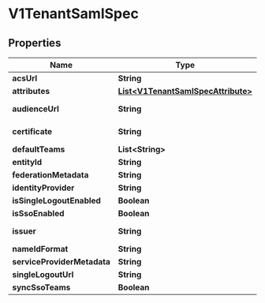 # V1TenantSamlSpec

## Properties
Name | Type | Description | Notes
------------ | ------------- | ------------- | -------------
**acsUrl** | **String** |  |  [optional]
**attributes** | [**List&lt;V1TenantSamlSpecAttribute&gt;**](V1TenantSamlSpecAttribute.md) |  |  [optional]
**audienceUrl** | **String** | same as entity id |  [optional]
**certificate** | **String** | certificate for slo |  [optional]
**defaultTeams** | **List&lt;String&gt;** |  |  [optional]
**entityId** | **String** |  |  [optional]
**federationMetadata** | **String** |  |  [optional]
**identityProvider** | **String** |  |  [optional]
**isSingleLogoutEnabled** | **Boolean** |  |  [optional]
**isSsoEnabled** | **Boolean** |  |  [optional]
**issuer** | **String** | same as entity id |  [optional]
**nameIdFormat** | **String** |  |  [optional]
**serviceProviderMetadata** | **String** |  |  [optional]
**singleLogoutUrl** | **String** | slo url |  [optional]
**syncSsoTeams** | **Boolean** |  |  [optional]
